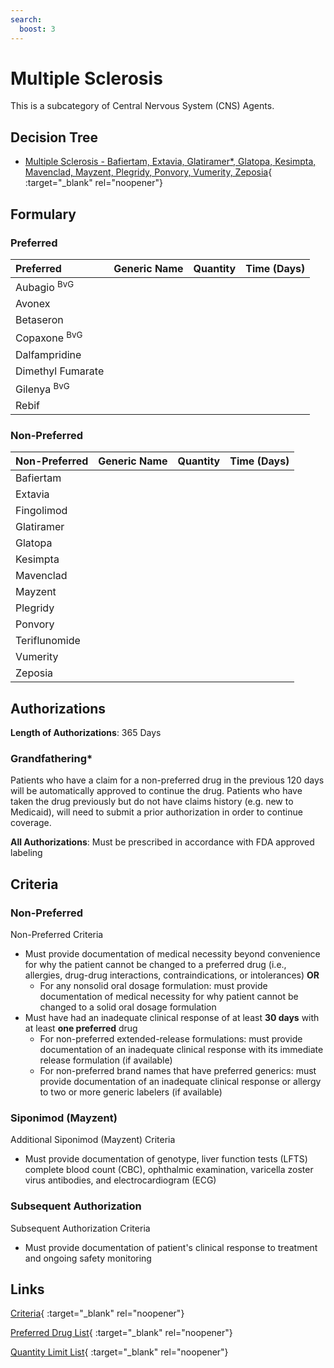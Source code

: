 ```yaml
---
search:
  boost: 3
---
```


# Multiple Sclerosis

This is a subcategory of Central Nervous System (CNS) Agents.

## Decision Tree

- [Multiple Sclerosis - Bafiertam, Extavia, Glatiramer*, Glatopa, Kesimpta, Mavenclad, Mayzent, Plegridy, Ponvory, Vumerity, Zeposia](https://forms.office.com.mcas.ms/pages/designpagev2.aspx?auth_pvr=OrgId&auth_upn=anttwaniqua.greer%40gainwelltechnologies.com&origin=OfficeDotCom&lang=en-US&sessionid=dba554c2-2c78-4f60-bee3-f837172c2546&route=GroupForms&subpage=design&id=nPhjxpvvj0G9PUHkbAzgaN9UYz8EqmlIs3_TYn4TbXBUNDJEQlI3NUU2WVg5MkJWVTVMTFM5NVExTSQlQCN0PWcu&topview=Preview){ :target="_blank" rel="noopener"}

## Formulary

### Preferred

| Preferred               | Generic Name | Quantity | Time (Days) |
|:------------------------|:-------------|:--------:|:-----------:|
| Aubagio <sup>BvG</sup>  |              |          |             |
| Avonex                  |              |          |             |
| Betaseron               |              |          |             |
| Copaxone <sup>BvG</sup> |              |          |             |
| Dalfampridine           |              |          |             |
| Dimethyl Fumarate       |              |          |             |
| Gilenya <sup>BvG</sup>  |              |          |             |
| Rebif                   |              |          |             |

### Non-Preferred

| Non-Preferred | Generic Name | Quantity | Time (Days) |
|:--------------|:-------------|:--------:|:-----------:|
| Bafiertam     |              |          |             |
| Extavia       |              |          |             |
| Fingolimod    |              |          |             |
| Glatiramer    |              |          |             |
| Glatopa       |              |          |             |
| Kesimpta      |              |          |             |
| Mavenclad     |              |          |             |
| Mayzent       |              |          |             |
| Plegridy      |              |          |             |
| Ponvory       |              |          |             |
| Teriflunomide |
| Vumerity      |              |          |             |
| Zeposia       |              |          |             |

## Authorizations

**Length of Authorizations**: 365 Days

### Grandfathering*

Patients who have a claim for a non-preferred drug in the previous 120 days will be automatically approved to continue the drug. Patients who have taken the drug previously but do not have claims history (e.g. new to Medicaid), will need to submit a prior authorization in order to continue coverage.

**All Authorizations**: Must be prescribed in accordance with FDA approved labeling

## Criteria

### Non-Preferred

Non-Preferred Criteria

- Must provide documentation of medical necessity beyond convenience for why the patient cannot be changed to a preferred drug (i.e., allergies, drug-drug interactions, contraindications, or intolerances) **OR**
    - For any nonsolid oral dosage formulation: must provide documentation of medical necessity for why patient cannot be changed to a solid oral dosage formulation
- Must have had an inadequate clinical response of at least **30 days** with at least **one preferred** drug
    - For non-preferred extended-release formulations: must provide documentation of an inadequate clinical response with its immediate release formulation (if available)
    - For non-preferred brand names that have preferred generics: must provide documentation of an inadequate clinical response or allergy to two or more generic labelers (if available)

### Siponimod (Mayzent)

Additional Siponimod (Mayzent) Criteria

- Must provide documentation of genotype, liver function tests (LFTS) complete blood
count (CBC), ophthalmic examination, varicella zoster virus antibodies, and
electrocardiogram (ECG) 

### Subsequent Authorization

Subsequent Authorization Criteria

- Must provide documentation of patient's clinical response to treatment and ongoing safety monitoring

## Links

[Criteria](https://pharmacy.medicaid.ohio.gov/sites/default/files/20230401_UPDL_Criteria%20_APPROVED.pdf#page=42){ :target="_blank" rel="noopener"}

[Preferred Drug List](https://pharmacy.medicaid.ohio.gov/sites/default/files/20230401_UPDL_v7_Approved.pdf#page=17){ :target="_blank" rel="noopener"}

[Quantity Limit List](https://pharmacy.medicaid.ohio.gov/sites/default/files/20230101_Ohio_Medicaid_Quantity_Document_APPROVED.pdf){ :target="_blank" rel="noopener"}
